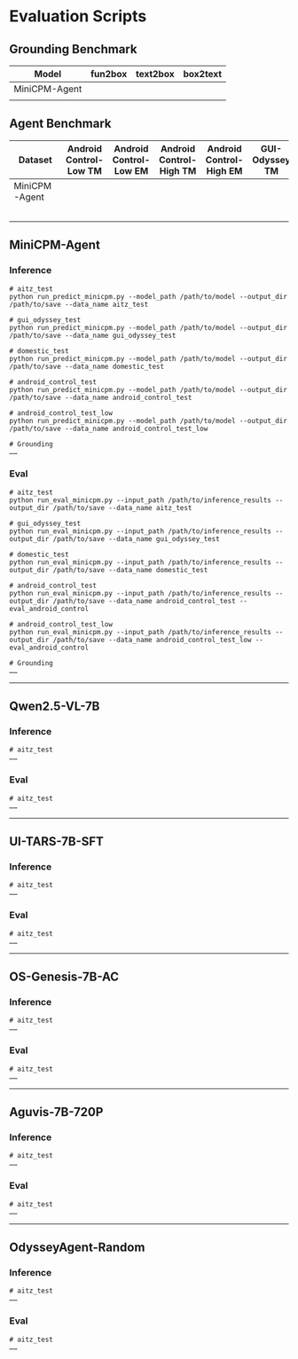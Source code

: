 # Evaluation Scripts

## Grounding Benchmark

| Model         | fun2box | text2box | box2text |
| ------------- | ------- | -------- | -------- |
| MiniCPM-Agent |         |          |          |
|               |         |          |          |

## Agent Benchmark

| Dataset       | Android Control-Low TM | Android Control-Low EM | Android Control-High TM | Android Control-High EM | GUI-Odyssey TM | GUI-Odyssey EM | AITZ TM | AITZ EM | Chinese APP TM | Chinese APP EM |
| ------------- | ---------------------- | ---------------------- | ----------------------- | ----------------------- | -------------- | -------------- | ------- | ------- | -------------- | -------------- |
| MiniCPM-Agent |                        |                        |                         |                         |                |                |         |         |                |                |
|               |                        |                        |                         |                         |                |                |         |         |                |                |
|               |                        |                        |                         |                         |                |                |         |         |                |                |
|               |                        |                        |                         |                         |                |                |         |         |                |                |
|               |                        |                        |                         |                         |                |                |         |         |                |                |
|               |                        |                        |                         |                         |                |                |         |         |                |                |

## MiniCPM-Agent

### Inference

```
# aitz_test
python run_predict_minicpm.py --model_path /path/to/model --output_dir /path/to/save --data_name aitz_test

# gui_odyssey_test
python run_predict_minicpm.py --model_path /path/to/model --output_dir /path/to/save --data_name gui_odyssey_test

# domestic_test
python run_predict_minicpm.py --model_path /path/to/model --output_dir /path/to/save --data_name domestic_test

# android_control_test
python run_predict_minicpm.py --model_path /path/to/model --output_dir /path/to/save --data_name android_control_test

# android_control_test_low
python run_predict_minicpm.py --model_path /path/to/model --output_dir /path/to/save --data_name android_control_test_low

# Grounding
……
```

### Eval

```
# aitz_test
python run_eval_minicpm.py --input_path /path/to/inference_results --output_dir /path/to/save --data_name aitz_test

# gui_odyssey_test
python run_eval_minicpm.py --input_path /path/to/inference_results --output_dir /path/to/save --data_name gui_odyssey_test

# domestic_test
python run_eval_minicpm.py --input_path /path/to/inference_results --output_dir /path/to/save --data_name domestic_test

# android_control_test
python run_eval_minicpm.py --input_path /path/to/inference_results --output_dir /path/to/save --data_name android_control_test --eval_android_control

# android_control_test_low
python run_eval_minicpm.py --input_path /path/to/inference_results --output_dir /path/to/save --data_name android_control_test_low --eval_android_control

# Grounding
……
```

---

## Qwen2.5-VL-7B

### Inference

```
# aitz_test
……
```

### Eval

```
# aitz_test
……
```

---

## UI-TARS-7B-SFT

### Inference

```
# aitz_test
……
```

### Eval

```
# aitz_test
……
```

---

## OS-Genesis-7B-AC

### Inference

```
# aitz_test
……
```

### Eval

```
# aitz_test
……
```

---

## Aguvis-7B-720P

### Inference

```
# aitz_test
……
```

### Eval

```
# aitz_test
……
```

---

## OdysseyAgent-Random

### Inference

```
# aitz_test
……
```

### Eval

```
# aitz_test
……
```

